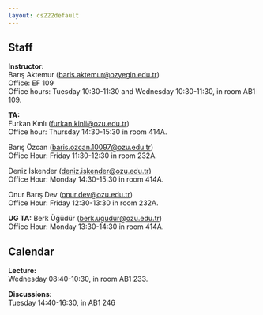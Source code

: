 ```yaml
---
layout: cs222default
---
```


## Staff

**Instructor:**  
Barış Aktemur (baris.aktemur@ozyegin.edu.tr)  
Office: EF 109  
Office hours: Tuesday 10:30-11:30 and Wednesday 10:30-11:30, in room AB1 109.  

**TA:**  
Furkan Kınlı (<furkan.kinli@ozu.edu.tr>)  
Office hour: Thursday 14:30-15:30 in room 414A.  
  
Barış Özcan (<baris.ozcan.10097@ozu.edu.tr>)  
Office Hour: Friday 11:30-12:30 in room 232A.  

Deniz İskender (<deniz.iskender@ozu.edu.tr>)  
Office Hour: Monday 14:30-15:30 in room 414A.  

Onur Barış Dev (<onur.dev@ozu.edu.tr>)  
Office Hour: Friday 12:30-13:30 in room 232A.  

**UG TA:**
Berk Üğüdür (<berk.ugudur@ozu.edu.tr>)  
Office Hour: Monday 13:30-14:30 in room 414A.  

## Calendar
**Lecture:**  
Wednesday 08:40-10:30, in room AB1 233.

**Discussions:**   
Tuesday 14:40-16:30, in AB1 246


